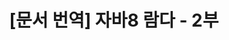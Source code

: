 ---
title: "[문서 번역] 자바8 람다 - 2부"
modified: 2016-11-20T11:45:04-04:00
source: http://www.oracle.com/technetwork/articles/java/architect-lambdas-part1-2080972.html
categories: 
  - Jekyll
tags:
  - update
published: false
---